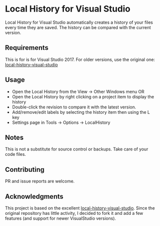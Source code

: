 Local History for Visual Studio
===========================

Local History for Visual Studio automatically creates a history of your files every time they are saved. The history can be compared with the current version.


Requirements
----------------------------------------------
This is for is for Visual Studio 2017. For older versions, use the original one: [local-history-visual-studio](https://github.com/curzona/local-history-visual-studio)


Usage
----------------------------------------------
- Open the Local History from the View -> Other Windows menu OR
- Open the Local History by right clicking on a project item to display the history
- Double-click the revision to compare it with the latest version.
- Add/remove/edit labels by selecting the history item then using the L key
- Settings page in Tools -> Options -> LocalHistory


Notes
----------------------------------------------
This is not a substitute for source control or backups. Take care of your code files.


Contributing
----------------------------------------------
PR and issue reports are welcome.


Acknowledgments
----------------------------------------------
This project is based on the excellent [local-history-visual-studio](https://github.com/curzona/local-history-visual-studio).
Since the original repository has little activity, I decided to fork it and add a few features (and support for newer VisualStudio versions).